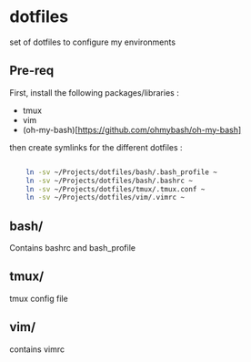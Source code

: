# dotfiles

set of dotfiles to configure my environments


## Pre-req
First, install the following packages/libraries : 
  -  tmux
  -  vim
  -  (oh-my-bash)[https://github.com/ohmybash/oh-my-bash]

then create symlinks for the different dotfiles :

```bash

    ln -sv ~/Projects/dotfiles/bash/.bash_profile ~
    ln -sv ~/Projects/dotfiles/bash/.bashrc ~
    ln -sv ~/Projects/dotfiles/tmux/.tmux.conf ~
    ln -sv ~/Projects/dotfiles/vim/.vimrc ~

```

## bash/
Contains bashrc and bash_profile

## tmux/
tmux config file

## vim/
contains vimrc

